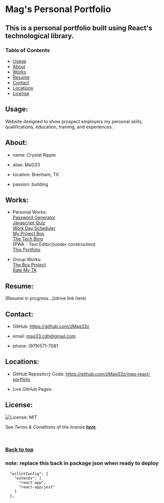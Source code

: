 # Mag's Personal Portfolio

## This is a personal portfolio built using React's technological library.

### Table of Contents

- [Usage](#usage)
- [About](#about)
- [Works](#personal)
- [Resume](#resume)
- [Contact](#contacts)
- [Locations]()
- [License]()

## Usage:

Website designed to show prospect employers my personal skills, qualifications, education, training, and experiences.

## About:

* name: Crystal Ripple

* alias: MaG33

* location: Brenham, TX

* passion: building

## Works:

* Personal Works:<br>
[Password Generator](https://zmag33z.github.io/week-3-challenge/)<br>
[Javascript Quiz](https://zmag33z.github.io/week-4-challenge/)<br>
[Work Day Scheduler](https://zmag33z.github.io/Week-5-Work-Day-Scheduler/)<br>
[My Project Box](https://zmag33z.github.io/My-Project-Box/)<br>
[The Tech Blog](https://the-tech-blog-post.herokuapp.com/)<br>
[PWA - Text Editor](under construction)<br>
[This Portfolio]()<br>

* Group Works:<br>
[The Box Project](https://marchetype.github.io/the-box-project/)<br>
[Rate My TA](https://github.com/calebgdavidson/Rate_my_TA)<br>

## Resume:

[Resume in progress...](drive link here)

## Contact:

* GitHub: https://github.com/zMag33z

* email: mag33.cdh@gmail.com

* phone: (979)571-7081

## Locations:

* GitHub Repository Code: https://github.com/zMag33z/mag-react-portfolio

* Live GitHub Pages:

## License:
  
![License: MIT](https://img.shields.io/badge/license-MIT-brightgreen)
  
See *Terms & Conditions* of the license [***here***](https://opensource.org/licenses/MIT).

<br>

### [**Back to top**](#)

### note: replace this back in package json when ready to deploy
```
  "eslintConfig": {
    "extends": [
      "react-app",
      "react-app/jest"
    ]
  },
  ```